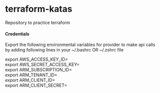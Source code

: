 # terraform-katas
Repository to practice terraform


<h4> Credentials </h4>

Export the following environmental variables for provider to make api calls by adding following lines in your ~/.bashrc OR ~/.zshrc file<br />

export AWS_ACCESS_KEY_ID=<br />
export AWS_SECRET_ACCESS_KEY=<br />
export ARM_SUBSCRIPTION_ID=<br />
export ARM_TENANT_ID=<br />
export ARM_CLIENT_ID=<br />
export ARM_CLIENT_SECRET=<br />